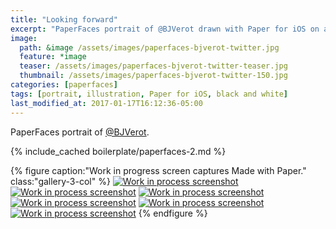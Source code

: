 ```yaml
---
title: "Looking forward"
excerpt: "PaperFaces portrait of @BJVerot drawn with Paper for iOS on an iPad."
image: 
  path: &image /assets/images/paperfaces-bjverot-twitter.jpg 
  feature: *image
  teaser: /assets/images/paperfaces-bjverot-twitter-teaser.jpg
  thumbnail: /assets/images/paperfaces-bjverot-twitter-150.jpg
categories: [paperfaces]
tags: [portrait, illustration, Paper for iOS, black and white]
last_modified_at: 2017-01-17T16:12:36-05:00
---
```


PaperFaces portrait of [@BJVerot](https://twitter.com/BJVerot).

{% include_cached boilerplate/paperfaces-2.md %}

{% figure caption:"Work in progress screen captures Made with Paper." class:"gallery-3-col" %}
[![Work in process screenshot](/assets/images/paperfaces-bjverot-process-1-600.jpg)](/assets/images/paperfaces-bjverot-process-1-lg.jpg)
[![Work in process screenshot](/assets/images/paperfaces-bjverot-process-2-600.jpg)](/assets/images/paperfaces-bjverot-process-2-lg.jpg)
[![Work in process screenshot](/assets/images/paperfaces-bjverot-process-3-600.jpg)](/assets/images/paperfaces-bjverot-process-3-lg.jpg)
[![Work in process screenshot](/assets/images/paperfaces-bjverot-process-4-600.jpg)](/assets/images/paperfaces-bjverot-process-4-lg.jpg)
[![Work in process screenshot](/assets/images/paperfaces-bjverot-process-5-600.jpg)](/assets/images/paperfaces-bjverot-process-5-lg.jpg)
[![Work in process screenshot](/assets/images/paperfaces-bjverot-process-6-600.jpg)](/assets/images/paperfaces-bjverot-process-6-lg.jpg)
{% endfigure %}
